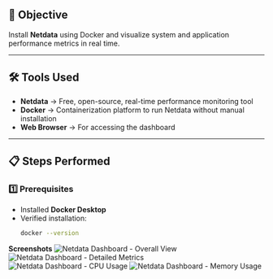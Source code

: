 ## 📌 Objective
Install **Netdata** using Docker and visualize system and application performance metrics in real time.

---

## 🛠 Tools Used
- **Netdata** → Free, open-source, real-time performance monitoring tool
- **Docker** → Containerization platform to run Netdata without manual installation
- **Web Browser** → For accessing the dashboard

---

## 📋 Steps Performed

### 1️⃣ Prerequisites
- Installed **Docker Desktop**
- Verified installation:
  ```bash
  docker --version

**Screenshots**
![Netdata Dashboard - Overall View](screenshots/01_command.png)
![Netdata Dashboard - Detailed Metrics](screenshots/02_dashboard.png)
![Netdata Dashboard - CPU Usage](screenshots/03_system_dashboard.png)
![Netdata Dashboard - Memory Usage](screenshots/04_moremetric.png)

